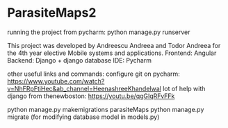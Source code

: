 # ParasiteMaps2
running the project from pycharm: python manage.py runserver

This project was developed by Andreescu Andreea and Todor Andreea for the 4th year elective Mobile systems and applications.
Frontend: Angular
Backend: Django + django database
IDE: Pycharm

other useful links and commands:
  configure git on pycharm: https://www.youtube.com/watch?v=NhFRpFtiHec&ab_channel=HeenashreeKhandelwal
  lot of help with django from thenewboston: https://youtu.be/qgGIqRFvFFk
  
  python manage.py makemigrations parasiteMaps
  python manage.py migrate
  (for modifying database model in models.py)
